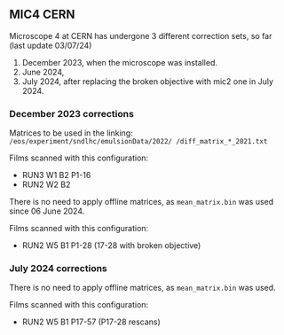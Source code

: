 ## MIC4 CERN
Microscope 4 at CERN has undergone 3 different correction sets, so far (last update 03/07/24)
1. December 2023, when the microscope was installed.
2. June 2024,
3. July 2024, after replacing the broken objective with mic2 one in July 2024.

### December 2023 corrections
Matrices to be used in the linking:
`/eos/experiment/sndlhc/emulsionData/2022/ /diff_matrix_*_2021.txt`

Films scanned with this configuration:
- RUN3 W1 B2 P1-16
- RUN2 W2 B2

There is no need to apply offline matrices, as `mean_matrix.bin` was used since 06 June 2024.

Films scanned with this configuration:
- RUN2 W5 B1 P1-28 (17-28 with broken objective)

### July 2024 corrections 
There is no need to apply offline matrices, as `mean_matrix.bin` was used.

Films scanned with this configuration:
- RUN2 W5 B1 P17-57 (P17-28 rescans)

